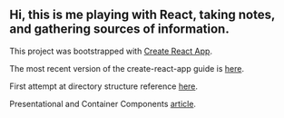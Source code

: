 ## Hi, this is me playing with React, taking notes, and gathering sources of information. 

This project was bootstrapped with [Create React App](https://github.com/facebookincubator/create-react-app).

The most recent version of the create-react-app guide is [here](https://github.com/facebookincubator/create-react-app/blob/master/packages/react-scripts/template/README.md).

First attempt at directory structure reference [here](https://daveceddia.com/react-project-structure/).

Presentational and Container Components [article](https://medium.com/@dan_abramov/smart-and-dumb-components-7ca2f9a7c7d0).